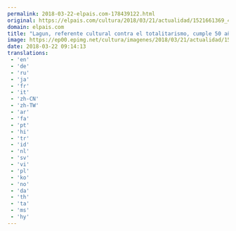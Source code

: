 ```yaml
---
permalink: 2018-03-22-elpais.com-178439122.html
original: https://elpais.com/cultura/2018/03/21/actualidad/1521661369_422624.html#?ref=rss&format=simple&link=link
domain: elpais.com
title: "Lagun, referente cultural contra el totalitarismo, cumple 50 años"
image: https://ep00.epimg.net/cultura/imagenes/2018/03/21/actualidad/1521661369_422624_1521661640_rrss_normal.jpg
date: 2018-03-22 09:14:13
translations: 
 - 'en'
 - 'de'
 - 'ru'
 - 'ja'
 - 'fr'
 - 'it'
 - 'zh-CN'
 - 'zh-TW'
 - 'ar'
 - 'fa'
 - 'pt'
 - 'hi'
 - 'tr'
 - 'id'
 - 'nl'
 - 'sv'
 - 'vi'
 - 'pl'
 - 'ko'
 - 'no'
 - 'da'
 - 'th'
 - 'ta'
 - 'ms'
 - 'hy'
---
```


